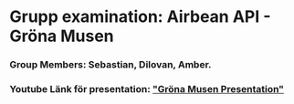 # Grupp examination: Airbean API - Gröna Musen
### Group Members: Sebastian, Dilovan, Amber.
### Youtube Länk för presentation: ["Gröna Musen Presentation"](https://youtu.be/UojG6ZP4BXU?si=eiSNFi2rACua4f1P)
